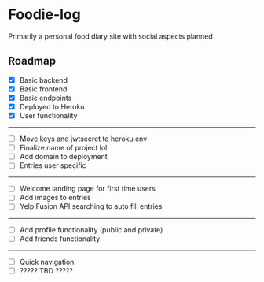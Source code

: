 # Foodie-log

Primarily a personal food diary site with social aspects planned

Roadmap
--------------------------------------------
- [x] Basic backend
- [x] Basic frontend
- [x] Basic endpoints
- [x] Deployed to Heroku
- [x] User functionality
--------------------------------------------
- [ ] Move keys and jwtsecret to heroku env
- [ ] Finalize name of project lol
- [ ] Add domain to deployment
- [ ] Entries user specific
--------------------------------------------
- [ ] Welcome landing page for first time users
- [ ] Add images to entries
- [ ] Yelp Fusion API searching to auto fill entries
--------------------------------------------
- [ ] Add profile functionality (public and private)
- [ ] Add friends functionality
--------------------------------------------
- [ ] Quick navigation
- [ ] ????? TBD ?????
